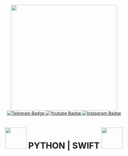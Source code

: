 <div id="header" align="center">
  <img src="https://media.giphy.com/media/hqyGzMp1RXXWkfy6k9/giphy.gif" width="350"/>
</div>

<div id="badges" align="center">
  <a href="https://t.me/cuperuser">
    <img src="https://img.shields.io/badge/Telegram-blue?style=for-the-badge&logo=Telegram&logoColor=white" alt="Telegram Badge"/>
  </a>
  <a href="https://www.youtube.com/channel/UCPzkrHz4nK2BaTDPadH-CUA">
    <img src="https://img.shields.io/badge/YouTube-red?style=for-the-badge&logo=youtube&logoColor=white" alt="Youtube Badge"/>
  </a>
  <a href="https://instagram.com/cuperuser?igshid=YmMyMTA2M2Y=">
    <img src="https://img.shields.io/badge/Instagram-orange?style=for-the-badge&logo=Instagram&logoColor=white" alt="Instagram Badge"/>
  </a>
</div>

<div align="center">
  <img src="https://komarev.com/ghpvc/?username=cuperuser&style=flat-square&color=blue" alt=""/>
</div>

<h1 align="center">
  <img src="https://media.giphy.com/media/UtEd87cLAH789bR5sk/giphy.gif" width="70px"/>
  PYTHON | SWIFT
  <img src="https://media.giphy.com/media/OGSpqEw1L5e055nwYm/giphy.gif" width="70px"/>
</h1>

<!--
**cuperuser/cuperuser** is a ✨ _special_ ✨ repository because its `README.md` (this file) appears on your GitHub profile.

Here are some ideas to get you started:

- 🔭 I’m currently working on ...
- 🌱 I’m currently learning ...
- 👯 I’m looking to collaborate on ...
- 🤔 I’m looking for help with ...
- 💬 Ask me about ...
- 📫 How to reach me: ...
- 😄 Pronouns: ...
- ⚡ Fun fact: ...
-->
